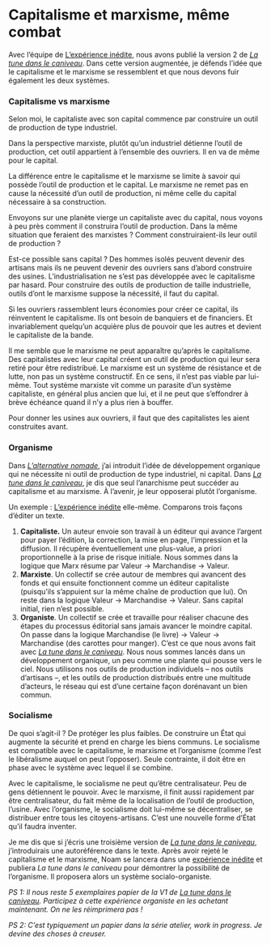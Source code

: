# Capitalisme et marxisme, même combat

Avec l’équipe de [L’expérience inédite](https://tcrouzet.com/tune-caniveau/experience-inedite), nous avons publié la version 2 de [*La tune dans le caniveau*](https://tcrouzet.com/tune-caniveau). Dans cette version augmentée, je défends l’idée que le capitalisme et le marxisme se ressemblent et que nous devons fuir également les deux systèmes.<span id="more-20655"></span>

### Capitalisme vs marxisme

Selon moi, le capitaliste avec son capital commence par construire un outil de production de type industriel.

Dans la perspective marxiste, plutôt qu’un industriel détienne l’outil de production, cet outil appartient à l’ensemble des ouvriers. Il en va de même pour le capital.

La différence entre le capitalisme et le marxisme se limite à savoir qui possède l’outil de production et le capital. Le marxisme ne remet pas en cause la nécessité d’un outil de production, ni même celle du capital nécessaire à sa construction.

Envoyons sur une planète vierge un capitaliste avec du capital, nous voyons à peu près comment il construira l’outil de production. Dans la même situation que feraient des marxistes ? Comment construiraient-ils leur outil de production ?

Est-ce possible sans capital ? Des hommes isolés peuvent devenir des artisans mais ils ne peuvent devenir des ouvriers sans d’abord construire des usines. L’industrialisation ne s’est pas développée avec le capitalisme par hasard. Pour construire des outils de production de taille industrielle, outils d’ont le marxisme suppose la nécessité, il faut du capital.

Si les ouvriers rassemblent leurs économies pour créer ce capital, ils réinventent le capitalisme. Ils ont besoin de banquiers et de financiers. Et invariablement quelqu’un acquière plus de pouvoir que les autres et devient le capitaliste de la bande.

Il me semble que le marxisme ne peut apparaître qu’après le capitalisme. Des capitalistes avec leur capital créent un outil de production qui leur sera retiré pour être redistribué. Le marxisme est un système de résistance et de lutte, non pas un système constructif. En ce sens, il n’est pas viable par lui-même. Tout système marxiste vit comme un parasite d’un système capitaliste, en général plus ancien que lui, et il ne peut que s’effondrer à brève échéance quand il n’y a plus rien à bouffer.

Pour donner les usines aux ouvriers, il faut que des capitalistes les aient construites avant.

### Organisme

Dans [*L’alternative nomade*](https://tcrouzet.com/alternative-nomade/), j’ai introduit l’idée de développement organique qui ne nécessite ni outil de production de type industriel, ni capital. Dans [*La tune dans le caniveau*](https://tcrouzet.com/tune-caniveau/), je dis que seul l’anarchisme peut succéder au capitalisme et au marxisme. À l’avenir, je leur opposerai plutôt l’organisme.

Un exemple : [L’expérience inédite](https://tcrouzet.com/tune-caniveau/experience-inedite/) elle-même. Comparons trois façons d’éditer un texte.

1. **Capitaliste.** Un auteur envoie son travail à un éditeur qui avance l’argent pour payer l’édition, la correction, la mise en page, l’impression et la diffusion. Il récupère éventuellement une plus-value, a priori proportionnelle à la prise de risque initiale. Nous sommes dans la logique que Marx résume par Valeur -&gt; Marchandise -&gt; Valeur.
2. **Marxiste**. Un collectif se crée autour de membres qui avancent des fonds et qui ensuite fonctionnent comme un éditeur capitaliste (puisqu’ils s’appuient sur la même chaîne de production que lui). On reste dans la logique Valeur -&gt; Marchandise -&gt; Valeur. Sans capital initial, rien n’est possible.
3. **Organiste**. Un collectif se crée et travaille pour réaliser chacune des étapes du processus éditorial sans jamais avancer le moindre capital. On passe dans la logique Marchandise (le livre) -&gt; Valeur -&gt; Marchandise (des carottes pour manger). C’est ce que nous avons fait avec [*La tune dans le caniveau*](https://tcrouzet.com/tune-caniveau/). Nous nous sommes lancés dans un développement organique, un peu comme une plante qui pousse vers le ciel. Nous utilisons nos outils de production individuels – nos outils d’artisans –, et les outils de production distribués entre une multitude d’acteurs, le réseau qui est d’une certaine façon dorénavant un bien commun.

### Socialisme

De quoi s’agit-il ? De protéger les plus faibles. De construire un État qui augmente la sécurité et prend en charge les biens communs. Le socialisme est compatible avec le capitalisme, le marxisme et l’organisme (comme l’est le libéralisme auquel on peut l’opposer). Seule contrainte, il doit être en phase avec le système avec lequel il se combine.

Avec le capitalisme, le socialisme ne peut qu’être centralisateur. Peu de gens détiennent le pouvoir. Avec le marxisme, il finit aussi rapidement par être centralisateur, du fait même de la localisation de l’outil de production, l’usine. Avec l’organisme, le socialisme doit lui-même se décentraliser, se distribuer entre tous les citoyens-artisans. C’est une nouvelle forme d’État qu’il faudra inventer.

Je me dis que si j’écris une troisième version de [*La tune dans le caniveau*](https://tcrouzet.com/tune-caniveau/), j’introduirais une autoréférence dans le texte. Après avoir rejeté le capitalisme et le marxisme, Noam se lancera dans une [expérience inédite](https://tcrouzet.com/tune-caniveau/experience-inedite/) et publiera *La tune dans le caniveau* pour démontrer la possibilité de l’organisme. Il proposera alors un système socialo-organiste.

*PS 1: Il nous reste 5 exemplaires papier de la V1 de [*La tune dans le caniveau*](https://tcrouzet.com/tune-caniveau/). Participez à cette expérience organiste en les achetant maintenant. On ne les réimprimera pas !*

*PS 2: C’est typiquement un papier dans la série atelier, work in progress. Je devine des choses à creuser.*